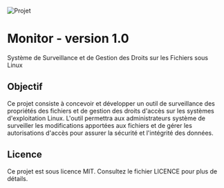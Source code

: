 ![Projet](https://img.shields.io/badge/Projet-Active-green)

# Monitor - version 1.0

Système de Surveillance et de Gestion des Droits sur les Fichiers sous Linux

## Objectif

Ce projet consiste à concevoir et développer un outil de surveillance des
propriétés des fichiers et de gestion des droits d'accès sur les systèmes
d'exploitation Linux. L'outil permettra aux administrateurs système de surveiller les
modifications apportées aux fichiers et de gérer les autorisations d'accès pour
assurer la sécurité et l'intégrité des données.


## Licence

Ce projet est sous licence MIT. Consultez le fichier LICENCE pour plus de détails.
